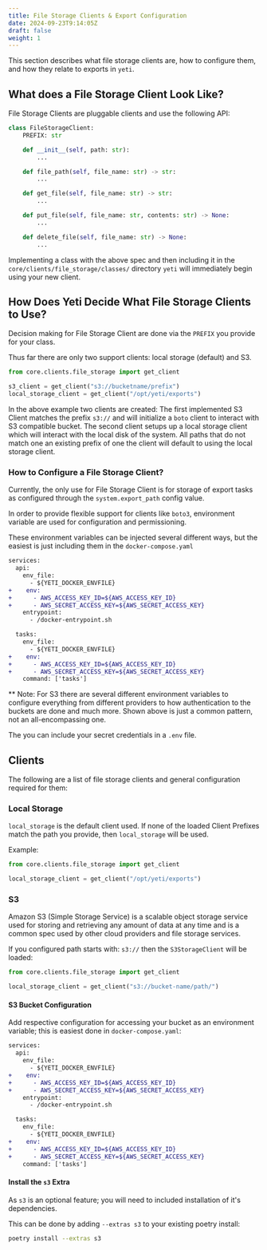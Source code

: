 ```yaml
---
title: File Storage Clients & Export Configuration
date: 2024-09-23T9:14:05Z
draft: false
weight: 1
---
```


This section describes what file storage clients are, how to configure them, and
how they relate to exports in `yeti`.

## What does a File Storage Client Look Like?

File Storage Clients are pluggable clients and use the following API:

```py
class FileStorageClient:
    PREFIX: str

    def __init__(self, path: str):
        ...

    def file_path(self, file_name: str) -> str:
        ...

    def get_file(self, file_name: str) -> str:
        ...

    def put_file(self, file_name: str, contents: str) -> None:
        ...

    def delete_file(self, file_name: str) -> None:
        ...
```

Implementing a class with the above spec and then including it in the
`core/clients/file_storage/classes/` directory `yeti` will immediately begin
using your new client.

## How Does Yeti Decide What File Storage Clients to Use?

Decision making for File Storage Client are done via the `PREFIX` you provide
for your class.

Thus far there are only two support clients: local storage (default) and S3.

```py
from core.clients.file_storage import get_client

s3_client = get_client("s3://bucketname/prefix")
local_storage_client = get_client("/opt/yeti/exports")
```

In the above example two clients are created: The first implemented S3 Client
matches the prefix `s3://` and will initialize a `boto` client to interact with
S3 compatible bucket. The second client setups up a local storage client which
will interact with the local disk of the system. All paths that do not match one
an existing prefix of one the client will default to using the local storage
client.

### How to Configure a File Storage Client?

Currently, the only use for File Storage Client is for storage of export tasks
as configured through the `system.export_path` config value.

In order to provide flexible support for clients like `boto3`, environment
variable are used for configuration and permissioning.

These environment variables can be injected several different ways, but the
easiest is just including them in the `docker-compose.yaml`

```diff
services:
  api:
    env_file:
      - ${YETI_DOCKER_ENVFILE}
+    env:
+      - AWS_ACCESS_KEY_ID=${AWS_ACCESS_KEY_ID}
+      - AWS_SECRET_ACCESS_KEY=${AWS_SECRET_ACCESS_KEY}
    entrypoint:
      - /docker-entrypoint.sh

  tasks:
    env_file:
      - ${YETI_DOCKER_ENVFILE}
+    env:
+      - AWS_ACCESS_KEY_ID=${AWS_ACCESS_KEY_ID}
+      - AWS_SECRET_ACCESS_KEY=${AWS_SECRET_ACCESS_KEY}
    command: ['tasks']
```

\*\* Note: For S3 there are several different environment variables to configure
everything from different providers to how authentication to the buckets are
done and much more. Shown above is just a common pattern, not an
all-encompassing one.

The you can include your secret credentials in a `.env` file.

## Clients

The following are a list of file storage clients and general configuration
required for them:

### Local Storage

`local_storage` is the default client used. If none of the loaded Client
Prefixes match the path you provide, then `local_storage` will be used.

Example:

```python
from core.clients.file_storage import get_client

local_storage_client = get_client("/opt/yeti/exports")
```

### S3

Amazon S3 (Simple Storage Service) is a scalable object storage service used for
storing and retrieving any amount of data at any time and is a common spec used
by other cloud providers and file storage services.

If you configured path starts with: `s3://` then the `S3StorageClient` will be
loaded:

```python
from core.clients.file_storage import get_client

local_storage_client = get_client("s3://bucket-name/path/")
```

#### S3 Bucket Configuration

Add respective configuration for accessing your bucket as an environment
variable; this is easiest done in `docker-compose.yaml`:

```diff
services:
  api:
    env_file:
      - ${YETI_DOCKER_ENVFILE}
+    env:
+      - AWS_ACCESS_KEY_ID=${AWS_ACCESS_KEY_ID}
+      - AWS_SECRET_ACCESS_KEY=${AWS_SECRET_ACCESS_KEY}
    entrypoint:
      - /docker-entrypoint.sh

  tasks:
    env_file:
      - ${YETI_DOCKER_ENVFILE}
+    env:
+      - AWS_ACCESS_KEY_ID=${AWS_ACCESS_KEY_ID}
+      - AWS_SECRET_ACCESS_KEY=${AWS_SECRET_ACCESS_KEY}
    command: ['tasks']
```

#### Install the `s3` Extra

As `s3` is an optional feature; you will need to included installation of it's
dependencies.

This can be done by adding `--extras s3` to your existing poetry install:

```bash
poetry install --extras s3
```
